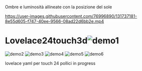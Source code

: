 Ombre e luminosità allineate con la posizione del sole

https://user-images.githubusercontent.com/76996890/131737181-8e55d605-f747-40ee-9566-08ad22d6bb2e.mp4

# Lovelace24touch3d![demo1](https://user-images.githubusercontent.com/76996890/131739874-ae7c0919-d6ce-4c8c-b8ff-866de3bb490b.png)
![demo2](https://user-images.githubusercontent.com/76996890/131739904-892920af-3d48-490f-993c-e61a31c313ec.png)
![demo3](https://user-images.githubusercontent.com/76996890/131739912-c55f70fb-974a-4897-9d42-a419a80b374b.png)
![demo4](https://user-images.githubusercontent.com/76996890/131739925-a52e7ef9-bcdc-4369-9406-fb1074ff1ba2.png)
![demo5](https://user-images.githubusercontent.com/76996890/131739927-6329bae2-3786-484d-8573-3fe65b4777f9.png)
![demo6](https://user-images.githubusercontent.com/76996890/131739943-4336626c-e08f-49af-860a-c5f145388d78.png)

lovelace yaml per touch 24 pollici
in progress
